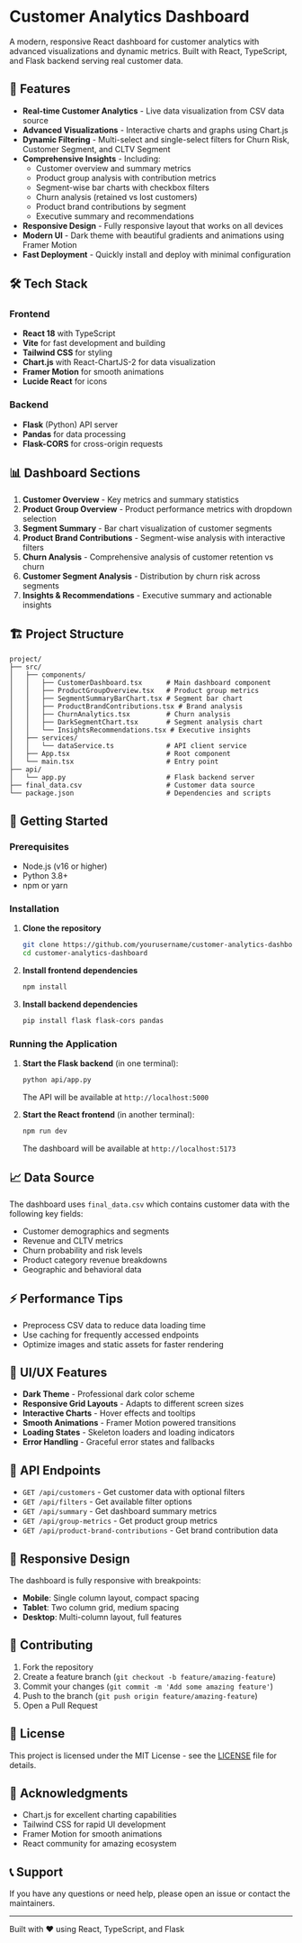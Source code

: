 # Customer Analytics Dashboard

A modern, responsive React dashboard for customer analytics with advanced visualizations and dynamic metrics. Built with React, TypeScript, and Flask backend serving real customer data.

## 🚀 Features

- **Real-time Customer Analytics** - Live data visualization from CSV data source
- **Advanced Visualizations** - Interactive charts and graphs using Chart.js
- **Dynamic Filtering** - Multi-select and single-select filters for Churn Risk, Customer Segment, and CLTV Segment
- **Comprehensive Insights** - Including:
  - Customer overview and summary metrics
  - Product group analysis with contribution metrics
  - Segment-wise bar charts with checkbox filters
  - Churn analysis (retained vs lost customers)
  - Product brand contributions by segment
  - Executive summary and recommendations
- **Responsive Design** - Fully responsive layout that works on all devices
- **Modern UI** - Dark theme with beautiful gradients and animations using Framer Motion
- **Fast Deployment** - Quickly install and deploy with minimal configuration

## 🛠️ Tech Stack

### Frontend

- **React 18** with TypeScript
- **Vite** for fast development and building
- **Tailwind CSS** for styling
- **Chart.js** with React-ChartJS-2 for data visualization
- **Framer Motion** for smooth animations
- **Lucide React** for icons

### Backend

- **Flask** (Python) API server
- **Pandas** for data processing
- **Flask-CORS** for cross-origin requests

## 📊 Dashboard Sections

1. **Customer Overview** - Key metrics and summary statistics
2. **Product Group Overview** - Product performance metrics with dropdown selection
3. **Segment Summary** - Bar chart visualization of customer segments
4. **Product Brand Contributions** - Segment-wise analysis with interactive filters
5. **Churn Analysis** - Comprehensive analysis of customer retention vs churn
6. **Customer Segment Analysis** - Distribution by churn risk across segments
7. **Insights & Recommendations** - Executive summary and actionable insights

## 🏗️ Project Structure

```
project/
├── src/
│   ├── components/
│   │   ├── CustomerDashboard.tsx      # Main dashboard component
│   │   ├── ProductGroupOverview.tsx   # Product group metrics
│   │   ├── SegmentSummaryBarChart.tsx # Segment bar chart
│   │   ├── ProductBrandContributions.tsx # Brand analysis
│   │   ├── ChurnAnalytics.tsx         # Churn analysis
│   │   ├── DarkSegmentChart.tsx       # Segment analysis chart
│   │   └── InsightsRecommendations.tsx # Executive insights
│   ├── services/
│   │   └── dataService.ts             # API client service
│   ├── App.tsx                        # Root component
│   └── main.tsx                       # Entry point
├── api/
│   └── app.py                         # Flask backend server
├── final_data.csv                     # Customer data source
└── package.json                       # Dependencies and scripts
```

## 🚦 Getting Started

### Prerequisites

- Node.js (v16 or higher)
- Python 3.8+
- npm or yarn

### Installation

1. **Clone the repository**

   ```bash
   git clone https://github.com/yourusername/customer-analytics-dashboard.git
   cd customer-analytics-dashboard
   ```

2. **Install frontend dependencies**

   ```bash
   npm install
   ```

3. **Install backend dependencies**
   ```bash
   pip install flask flask-cors pandas
   ```

### Running the Application

1. **Start the Flask backend** (in one terminal):

   ```bash
   python api/app.py
   ```

   The API will be available at `http://localhost:5000`

2. **Start the React frontend** (in another terminal):
   ```bash
   npm run dev
   ```
   The dashboard will be available at `http://localhost:5173`

## 📈 Data Source

The dashboard uses `final_data.csv` which contains customer data with the following key fields:

- Customer demographics and segments
- Revenue and CLTV metrics
- Churn probability and risk levels
- Product category revenue breakdowns
- Geographic and behavioral data

## ⚡ Performance Tips

- Preprocess CSV data to reduce data loading time
- Use caching for frequently accessed endpoints
- Optimize images and static assets for faster rendering

## 🎨 UI/UX Features

- **Dark Theme** - Professional dark color scheme
- **Responsive Grid Layouts** - Adapts to different screen sizes
- **Interactive Charts** - Hover effects and tooltips
- **Smooth Animations** - Framer Motion powered transitions
- **Loading States** - Skeleton loaders and loading indicators
- **Error Handling** - Graceful error states and fallbacks

## 🔧 API Endpoints

- `GET /api/customers` - Get customer data with optional filters
- `GET /api/filters` - Get available filter options
- `GET /api/summary` - Get dashboard summary metrics
- `GET /api/group-metrics` - Get product group metrics
- `GET /api/product-brand-contributions` - Get brand contribution data

## 📱 Responsive Design

The dashboard is fully responsive with breakpoints:

- **Mobile**: Single column layout, compact spacing
- **Tablet**: Two column grid, medium spacing
- **Desktop**: Multi-column layout, full features

## 🤝 Contributing

1. Fork the repository
2. Create a feature branch (`git checkout -b feature/amazing-feature`)
3. Commit your changes (`git commit -m 'Add some amazing feature'`)
4. Push to the branch (`git push origin feature/amazing-feature`)
5. Open a Pull Request

## 📄 License

This project is licensed under the MIT License - see the [LICENSE](LICENSE) file for details.

## 🙏 Acknowledgments

- Chart.js for excellent charting capabilities
- Tailwind CSS for rapid UI development
- Framer Motion for smooth animations
- React community for amazing ecosystem

## 📞 Support

If you have any questions or need help, please open an issue or contact the maintainers.

---

Built with ❤️ using React, TypeScript, and Flask
